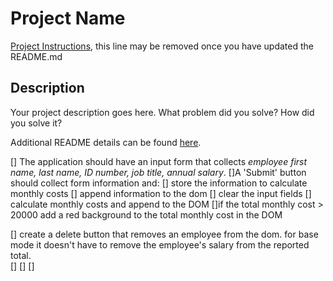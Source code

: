 # Project Name

[Project Instructions](./INSTRUCTIONS.md), this line may be removed once you have updated the README.md

## Description

Your project description goes here. What problem did you solve? How did you solve it?

Additional README details can be found [here](https://github.com/PrimeAcademy/readme-template/blob/master/README.md).






[] The application should have an input form that collects _employee first name, last name, ID number, job title, annual salary_.
[]A 'Submit' button should collect form information and:
    [] store the information to calculate monthly costs
    [] append information to the dom
    [] clear the input fields
    [] calculate monthly costs and append to the DOM
    []if the total monthly cost > 20000 add a red background to the total monthly cost in the DOM

[] create a delete button that removes an employee from the dom.  for base mode it doesn't have to remove the employee's salary from the reported total.  
[]
[]
[]